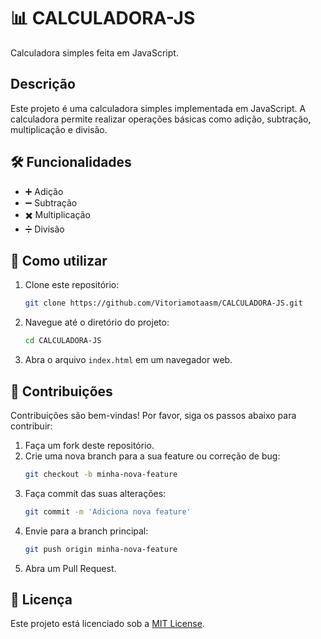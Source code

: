 # 📊 CALCULADORA-JS

Calculadora simples feita em JavaScript.

## Descrição

Este projeto é uma calculadora simples implementada em JavaScript. A calculadora permite realizar operações básicas como adição, subtração, multiplicação e divisão.

## 🛠️ Funcionalidades

- ➕ Adição
- ➖ Subtração
- ✖️ Multiplicação
- ➗ Divisão

## 📝 Como utilizar

1. Clone este repositório:
    ```bash
    git clone https://github.com/Vitoriamotaasm/CALCULADORA-JS.git
    ```
2. Navegue até o diretório do projeto:
    ```bash
    cd CALCULADORA-JS
    ```
3. Abra o arquivo `index.html` em um navegador web.

## 🤝 Contribuições

Contribuições são bem-vindas! Por favor, siga os passos abaixo para contribuir:

1. Faça um fork deste repositório.
2. Crie uma nova branch para a sua feature ou correção de bug:
    ```bash
    git checkout -b minha-nova-feature
    ```
3. Faça commit das suas alterações:
    ```bash
    git commit -m 'Adiciona nova feature'
    ```
4. Envie para a branch principal:
    ```bash
    git push origin minha-nova-feature
    ```
5. Abra um Pull Request.

## 📄 Licença

Este projeto está licenciado sob a [MIT License](https://opensource.org/licenses/MIT).
